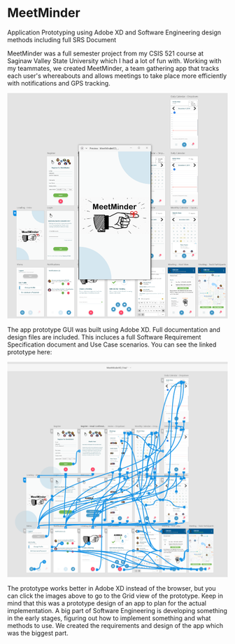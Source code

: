 # MeetMinder
Application Prototyping using Adobe XD and Software Engineering design methods including full SRS Document


MeetMinder was a full semester project from my CSIS 521 course at Saginaw Valley State University which I had a lot of fun with.  Working with my teammates, we created MeetMinder, a team gathering app that tracks each user's whereabouts and allows meetings to take place more efficiently with notifications and GPS tracking.

<a href="https://xd.adobe.com/view/19df42a7-48fd-40ba-53e7-dfb5e8c29967-6fee/grid">
<img src="https://github.com/mrmark1998/MeetMinder/blob/7df3eb338d1702ef89bef3eec287cfe9ad64b237/MeetMinder.PNG"></a>

The app prototype GUI was built using Adobe XD.  Full documentation and design files are included.  This incluces a full Software Requirement Specification document and Use Case scenarios.  You can see the linked prototype here:

<a href="https://xd.adobe.com/view/19df42a7-48fd-40ba-53e7-dfb5e8c29967-6fee/grid"><img src="https://github.com/mrmark1998/MeetMinder/blob/7df3eb338d1702ef89bef3eec287cfe9ad64b237/MeetMinderLinks.PNG"></a>


The prototype works better in Adobe XD instead of the browser, but you can click the images above to go to the Grid view of the prototype.  Keep in mind that this was a prototype design of an app to plan for the actual implementation.  A big part of Software Engineering is developing something in the early stages, figuring out how to implement something and what methods to use.  We created the requirements and design of the app which was the biggest part.
